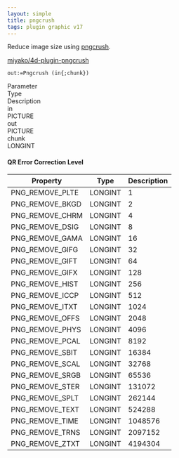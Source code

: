 ```yaml
---
layout: simple
title: pngcrush
tags: plugin graphic v17
---
```


Reduce image size using [pngcrush](http://pmt.sourceforge.net/pngcrush/).

<!--more-->

[miyako/4d-plugin-pngcrush](https://github.com/miyako/4d-plugin-pngcrush/)

```
out:=Pngcrush (in{;chunk})
```

<div class="grid">
  <div class="syntax-th cell cell--2">Parameter</div>
  <div class="syntax-th cell cell--2">Type</div>
  <div class="syntax-th cell cell--8">Description</div>
  <div class="syntax-td cell cell--2">in</div>
  <div class="syntax-td cell cell--2">PICTURE</div>
  <div class="syntax-td cell cell--8"></div>
  <div class="syntax-td cell cell--2">out</div>
  <div class="syntax-td cell cell--2">PICTURE</div>
  <div class="syntax-td cell cell--8"></div>   
  <div class="syntax-td cell cell--2">chunk</div>
  <div class="syntax-td cell cell--2">LONGINT</div>
  <div class="syntax-td cell cell--8"></div>    
</div> 

#### QR Error Correction Level

Property|Type|Description
------------|------|----
PNG_REMOVE_PLTE | LONGINT| 1
PNG_REMOVE_BKGD | LONGINT|  2
PNG_REMOVE_CHRM | LONGINT| 4
PNG_REMOVE_DSIG | LONGINT| 8
PNG_REMOVE_GAMA | LONGINT| 16
PNG_REMOVE_GIFG | LONGINT| 32
PNG_REMOVE_GIFT | LONGINT| 64
PNG_REMOVE_GIFX | LONGINT| 128
PNG_REMOVE_HIST | LONGINT| 256
PNG_REMOVE_ICCP | LONGINT| 512
PNG_REMOVE_ITXT | LONGINT| 1024
PNG_REMOVE_OFFS | LONGINT| 2048
PNG_REMOVE_PHYS | LONGINT| 4096
PNG_REMOVE_PCAL | LONGINT| 8192
PNG_REMOVE_SBIT | LONGINT| 16384
PNG_REMOVE_SCAL | LONGINT| 32768
PNG_REMOVE_SRGB | LONGINT| 65536
PNG_REMOVE_STER | LONGINT| 131072
PNG_REMOVE_SPLT | LONGINT| 262144
PNG_REMOVE_TEXT | LONGINT| 524288
PNG_REMOVE_TIME | LONGINT| 1048576
PNG_REMOVE_TRNS | LONGINT| 2097152
PNG_REMOVE_ZTXT | LONGINT| 4194304
